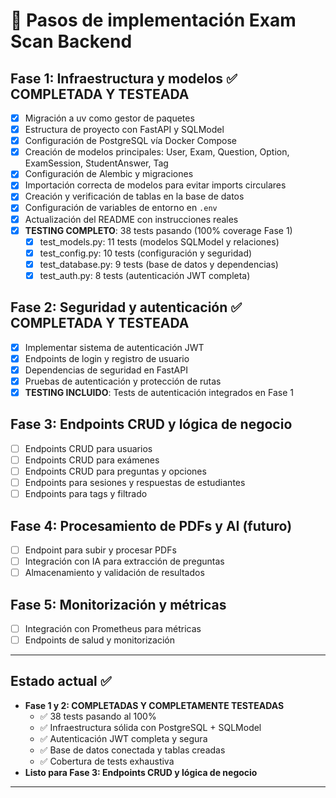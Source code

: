 # 📝 Pasos de implementación Exam Scan Backend

## Fase 1: Infraestructura y modelos ✅ COMPLETADA Y TESTEADA
- [x] Migración a uv como gestor de paquetes
- [x] Estructura de proyecto con FastAPI y SQLModel
- [x] Configuración de PostgreSQL vía Docker Compose
- [x] Creación de modelos principales: User, Exam, Question, Option, ExamSession, StudentAnswer, Tag
- [x] Configuración de Alembic y migraciones
- [x] Importación correcta de modelos para evitar imports circulares
- [x] Creación y verificación de tablas en la base de datos
- [x] Configuración de variables de entorno en `.env`
- [x] Actualización del README con instrucciones reales
- [x] **TESTING COMPLETO**: 38 tests pasando (100% coverage Fase 1)
  - [x] test_models.py: 11 tests (modelos SQLModel y relaciones)
  - [x] test_config.py: 10 tests (configuración y seguridad)
  - [x] test_database.py: 9 tests (base de datos y dependencias)
  - [x] test_auth.py: 8 tests (autenticación JWT completa)

## Fase 2: Seguridad y autenticación ✅ COMPLETADA Y TESTEADA
- [x] Implementar sistema de autenticación JWT
- [x] Endpoints de login y registro de usuario
- [x] Dependencias de seguridad en FastAPI
- [x] Pruebas de autenticación y protección de rutas
- [x] **TESTING INCLUIDO**: Tests de autenticación integrados en Fase 1

## Fase 3: Endpoints CRUD y lógica de negocio
- [ ] Endpoints CRUD para usuarios
- [ ] Endpoints CRUD para exámenes
- [ ] Endpoints CRUD para preguntas y opciones
- [ ] Endpoints para sesiones y respuestas de estudiantes
- [ ] Endpoints para tags y filtrado

## Fase 4: Procesamiento de PDFs y AI (futuro)
- [ ] Endpoint para subir y procesar PDFs
- [ ] Integración con IA para extracción de preguntas
- [ ] Almacenamiento y validación de resultados

## Fase 5: Monitorización y métricas
- [ ] Integración con Prometheus para métricas
- [ ] Endpoints de salud y monitorización

---

## Estado actual ✅
- **Fase 1 y 2: COMPLETADAS Y COMPLETAMENTE TESTEADAS**
  - ✅ 38 tests pasando al 100%
  - ✅ Infraestructura sólida con PostgreSQL + SQLModel
  - ✅ Autenticación JWT completa y segura
  - ✅ Base de datos conectada y tablas creadas
  - ✅ Cobertura de tests exhaustiva
- **Listo para Fase 3: Endpoints CRUD y lógica de negocio**

---
